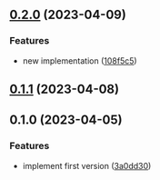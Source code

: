 

## [0.2.0](https://github.com/intrepyd/hemera/compare/0.1.1...0.2.0) (2023-04-09)


### Features

* new implementation ([108f5c5](https://github.com/intrepyd/hemera/commit/108f5c5c66f142125a8f95324082529d4d7aa723))

## [0.1.1](https://github.com/intrepyd/hemera/compare/0.1.0...0.1.1) (2023-04-08)

## 0.1.0 (2023-04-05)


### Features

* implement first version ([3a0dd30](https://github.com/intrepyd/hemera/commit/3a0dd30064bdfdb3d603a3defa19a5d749d0371c))